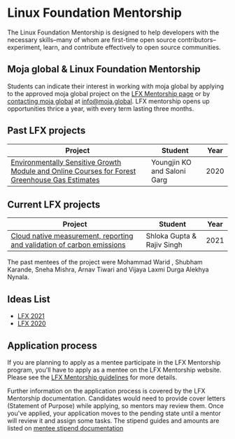# Linux Foundation Mentorship

The Linux Foundation Mentorship is designed to help developers with the necessary skills–many of whom are first-time open source contributors–experiment, learn, and contribute effectively to open source communities.

## Moja global & Linux Foundation Mentorship

Students can indicate their interest in working with moja global by applying to the approved moja global project on the [LFX Mentorship page](https://mentorship.lfx.linuxfoundation.org/#projects_all) or by [contacting moja global](https://moja.global) at [info@moja.global](mailto:info@moja.global). LFX mentorship opens up opportunities thrice a year, with every term lasting three months.

## Past LFX projects

| Project               | Student                                                        | Year |
|-----------------------|--------------------------------------------------------------------|---------|
| [Environmentally Sensitive Growth Module and Online Courses for Forest Greenhouse Gas Estimates](https://mentorship.lfx.linuxfoundation.org/project/b96ed4f4-a4e4-477a-abbf-156f417f933e)        | Youngjin KO and Saloni Garg                      |   2020      |

## Current LFX projects

| Project               | Student                                                        | Year |
|-----------------------|--------------------------------------------------------------------|---------|
| [Cloud native measurement, reporting and validation of carbon emissions](https://mentorship.lfx.linuxfoundation.org/project/d70e1f9e-abde-403f-8389-52a122301500)        | Shloka Gupta & Rajiv Singh                   |   2021      |

The past mentees of the project were Mohammad Warid , Shubham Karande, Sneha Mishra, Arnav Tiwari and Vijaya Laxmi Durga Alekhya Nynala.

## Ideas List

- [LFX 2021](lfx-2021.md)
- [LFX 2020](lfx-2020.md)

## Application process

If you are planning to apply as a mentee participate in the LFX Mentorship program, you'll have to apply as a mentee on the LFX Mentorship website. Please see the [LFX Mentorship guidelines](https://docs.linuxfoundation.org/lfx/mentorship/mentee-guide) for more details.

Further information on the application process is covered by the LFX Mentorship documentation. Candidates would need to provide cover letters (Statement of Purpose) while applying, so mentors may review them. Once you've applied, your application moves to the pending state until a mentor will review it and assign some tasks. The stipend guides and amounts are listed on [mentee stipend documentation](https://docs.linuxfoundation.org/lfx/mentorship/mentee-stipends.)
